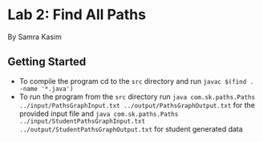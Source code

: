 # Lab 2: Find All Paths
By Samra Kasim

## Getting Started
* To compile the program cd to the `src` directory and run `javac $(find . -name '*.java')`
* To run the program from the `src` directory run `java com.sk.paths.Paths ../input/PathsGraphInput.txt ../output/PathsGraphOutput.txt`
for the provided input file and `java com.sk.paths.Paths ../input/StudentPathsGraphInput.txt ../output/StudentPathsGraphOutput.txt`
for student generated data
